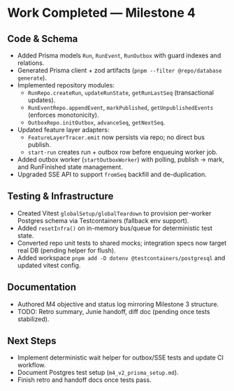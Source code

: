 # Work Completed — Milestone 4

## Code & Schema
- Added Prisma models `Run`, `RunEvent`, `RunOutbox` with guard indexes and relations.
- Generated Prisma client + zod artifacts (`pnpm --filter @repo/database generate`).
- Implemented repository modules:
  - `RunRepo.createRun`, `updateRunState`, `getRunLastSeq` (transactional updates).
  - `RunEventRepo.appendEvent`, `markPublished`, `getUnpublishedEvents` (enforces monotonicity).
  - `OutboxRepo.initOutbox`, `advanceSeq`, `getNextSeq`.
- Updated feature layer adapters:
  - `FeatureLayerTracer.emit` now persists via repo; no direct bus publish.
  - `start-run` creates run + outbox row before enqueuing worker job.
- Added outbox worker (`startOutboxWorker`) with polling, publish → mark, and RunFinished state management.
- Upgraded SSE API to support `fromSeq` backfill and de-duplication.

## Testing & Infrastructure
- Created Vitest `globalSetup/globalTeardown` to provision per-worker Postgres schema via Testcontainers (fallback env support).
- Added `resetInfra()` on in-memory bus/queue for deterministic test state.
- Converted repo unit tests to shared mocks; integration specs now target real DB (pending helper for flush).
- Added workspace `pnpm add -D dotenv @testcontainers/postgresql` and updated vitest config.

## Documentation
- Authored M4 objective and status log mirroring Milestone 3 structure.
- TODO: Retro summary, Junie handoff, diff doc (pending once tests stabilized).

## Next Steps
- Implement deterministic wait helper for outbox/SSE tests and update CI workflow.
- Document Postgres test setup (`m4_v2_prisma_setup.md`).
- Finish retro and handoff docs once tests pass.
